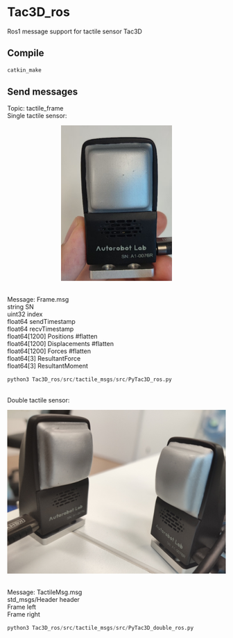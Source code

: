 # Tac3D_ros
Ros1 message support for tactile sensor Tac3D
## Compile
```bash
catkin_make
```
## Send messages
Topic: tactile_frame
<br>Single tactile sensor:

<p align="center">
  <img width="256" src="imgs/tactile_single.jpeg">
</p>

<br>Message: Frame.msg
<br>string SN
<br>uint32 index
<br>float64 sendTimestamp
<br>float64 recvTimestamp
<br>float64[1200] Positions   #flatten
<br>float64[1200] Displacements  #flatten
<br>float64[1200] Forces         #flatten
<br>float64[3] ResultantForce
<br>float64[3] ResultantMoment

```python
python3 Tac3D_ros/src/tactile_msgs/src/PyTac3D_ros.py
```

<br>Double tactile sensor:
<p align="center">
  <img width="512" src="imgs/tactile_pair.jpeg">
</p>

<br>Message: TactileMsg.msg
<br>std_msgs/Header header
<br>Frame left
<br>Frame right

```python
python3 Tac3D_ros/src/tactile_msgs/src/PyTac3D_double_ros.py
```
